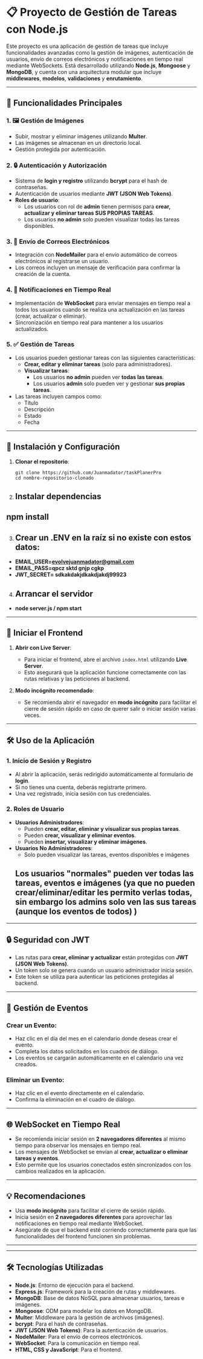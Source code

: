 # 📋 Proyecto de Gestión de Tareas con Node.js

Este proyecto es una aplicación de gestión de tareas que incluye funcionalidades avanzadas como la gestión de imágenes, autenticación de usuarios, envío de correos electrónicos y notificaciones en tiempo real mediante WebSockets. Está desarrollado utilizando **Node.js**, **Mongoose** y **MongoDB**, y cuenta con una arquitectura modular que incluye **middlewares**, **modelos**, **validaciones** y **enrutamiento**.

---

## 🌟 Funcionalidades Principales

### 1. 🖼️ Gestión de Imágenes
- Subir, mostrar y eliminar imágenes utilizando **Multer**.
- Las imágenes se almacenan en un directorio local.
- Gestión protegida por autenticación.

### 2. 🔒 Autenticación y Autorización
- Sistema de **login y registro** utilizando **bcrypt** para el hash de contraseñas.
- Autenticación de usuarios mediante **JWT (JSON Web Tokens)**.
- **Roles de usuario**:
  - Los usuarios con rol de **admin** tienen permisos para **crear, actualizar y eliminar tareas SUS PROPIAS TAREAS**.
  - Los usuarios **no admin** solo pueden visualizar todas las tareas disponibles.

### 3. 📧 Envío de Correos Electrónicos
- Integración con **NodeMailer** para el envío automático de correos electrónicos al registrarse un usuario.
- Los correos incluyen un mensaje de verificación para confirmar la creación de la cuenta.

### 4. 🔔 Notificaciones en Tiempo Real
- Implementación de **WebSocket** para enviar mensajes en tiempo real a todos los usuarios cuando se realiza una actualización en las tareas (crear, actualizar o eliminar).
- Sincronización en tiempo real para mantener a los usuarios actualizados.

### 5. ✅ Gestión de Tareas
- Los usuarios pueden gestionar tareas con las siguientes características:
  - **Crear, editar y eliminar tareas** (solo para administradores).
  - **Visualizar tareas**:
    - Los usuarios **no admin** pueden ver **todas las tareas**.
    - Los usuarios **admin** solo pueden ver y gestionar **sus propias tareas**.
- Las tareas incluyen campos como:
  - Título
  - Descripción
  - Estado
  - Fecha



---

## 🚀 Instalación y Configuración

1. **Clonar el repositorio**:
   ```En la consola
   git clone https://github.com/Juanmadator/taskPlanerPro
   cd nombre-repositorio-clonado

2. ## Instalar dependencias
## **npm install**

3. ## Crear un .ENV en la raíz si no existe con estos datos:

- **EMAIL_USER=evolvejuanmadator@gmail.com**
- **EMAIL_PASS=qpcz sktd gnjp cgkp**
- **JWT_SECRET= sdkakdakjdkakdjakdj99923**

4. ## Arrancar el servidor
- **node server.js / npm start**

---

## 🚀 Iniciar el Frontend

1. **Abrir con Live Server**:
   - Para iniciar el frontend, abre el archivo `index.html` utilizando **Live Server**.
   - Esto asegurará que la aplicación funcione correctamente con las rutas relativas y las peticiones al backend.

2. **Modo incógnito recomendado**:
   - Se recomienda abrir el navegador en **modo incógnito** para facilitar el cierre de sesión rápido en caso de querer salir o iniciar sesión varias veces.

---

## 🛠️ Uso de la Aplicación

### 1. **Inicio de Sesión y Registro**
- Al abrir la aplicación, serás redirigido automáticamente al formulario de **login**.
- Si no tienes una cuenta, deberás registrarte primero.
- Una vez registrado, inicia sesión con tus credenciales.

### 2. **Roles de Usuario**
- **Usuarios Administradores**:
  - Pueden **crear, editar, eliminar y visualizar sus propias tareas**.
  - Pueden **crear, visualizar y eliminar eventos**.
  - Pueden **insertar, visualizar y eliminar imágenes**.
- **Usuarios No Administradores**:
  - Solo pueden visualizar las tareas, eventos disponibles e imágenes
  ## Los usuarios "normales" pueden ver todas las tareas, eventos e imágenes (ya que no pueden crear/eliminar/editar les permito verlas todas, sin embargo los admins solo ven las sus tareas (aunque los eventos de todos) )

---

## 🔒 Seguridad con JWT

- Las rutas para **crear, eliminar y actualizar** están protegidas con **JWT (JSON Web Tokens)**.
- Un token solo se genera cuando un usuario administrador inicia sesión.
- Este token se utiliza para autenticar las peticiones protegidas al backend.

---

## 📅 Gestión de Eventos

### Crear un Evento:
- Haz clic en el día del mes en el calendario donde deseas crear el evento.
- Completa los datos solicitados en los cuadros de diálogo.
- Los eventos se cargarán automáticamente en el calendario una vez creados.

### Eliminar un Evento:
- Haz clic en el evento directamente en el calendario.
- Confirma la eliminación en el cuadro de diálogo.

---

## 🌐 WebSocket en Tiempo Real

- Se recomienda iniciar sesión en **2 navegadores diferentes** al mismo tiempo para observar los mensajes en tiempo real.
- Los mensajes de WebSocket se envían al **crear, actualizar o eliminar tareas y eventos**.
- Esto permite que los usuarios conectados estén sincronizados con los cambios realizados en la aplicación.

---

## 💡 Recomendaciones

- Usa **modo incógnito** para facilitar el cierre de sesión rápido.
- Inicia sesión en **2 navegadores diferentes** para aprovechar las notificaciones en tiempo real mediante WebSocket.
- Asegúrate de que el backend esté corriendo correctamente para que las funcionalidades del frontend funcionen sin problemas.

---

---

## 🛠️ Tecnologías Utilizadas

- **Node.js**: Entorno de ejecución para el backend.
- **Express.js**: Framework para la creación de rutas y middlewares.
- **MongoDB**: Base de datos NoSQL para almacenar usuarios, tareas e imágenes.
- **Mongoose**: ODM para modelar los datos en MongoDB.
- **Multer**: Middleware para la gestión de archivos (imágenes).
- **bcrypt**: Para el hash de contraseñas.
- **JWT (JSON Web Tokens)**: Para la autenticación de usuarios.
- **NodeMailer**: Para el envío de correos electrónicos.
- **WebSocket**: Para la comunicación en tiempo real.
- **HTML, CSS y JavaScript**: Para el frontend.